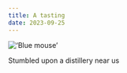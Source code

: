 ```yaml
---
title: A tasting
date: 2023-09-25
---
```


![‘Blue mouse’](/atasting.jpeg)

Stumbled upon a distillery near us








